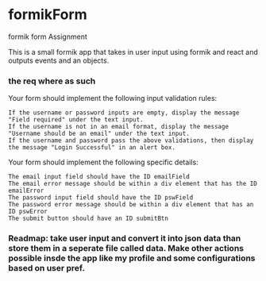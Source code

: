 # formikForm
<p>formik form Assignment</p>
<p>This is a small formik app that takes in user input using formik and react and outputs events and an objects.</p>
<h3>the req where as such</h3>
<p>Your form should implement the following input validation rules:

    If the username or password inputs are empty, display the message "Field required" under the text input.
    If the username is not in an email format, display the message "Username should be an email" under the text input.
    If the username and password pass the above validations, then display the message "Login Successful" in an alert box.

Your form should implement the following specific details:

    The email input field should have the ID emailField
    The email error message should be within a div element that has the ID emailError
    The password input field should have the ID pswField
    The password error message should be within a div element that has an ID pswError
    The submit button should have an ID submitBtn
</p>
<h3>Readmap: take user input and convert it into json data than store them in a seperate file called data. Make other actions possible insde the app like my profile and some configurations based on user pref.</h3>
